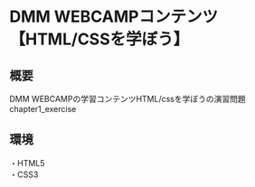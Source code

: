 # DMM WEBCAMPコンテンツ【HTML/CSSを学ぼう】  

## 概要
DMM WEBCAMPの学習コンテンツHTML/cssを学ぼうの演習問題  
chapter1_exercise

## 環境
・HTML5</br>
・CSS3

